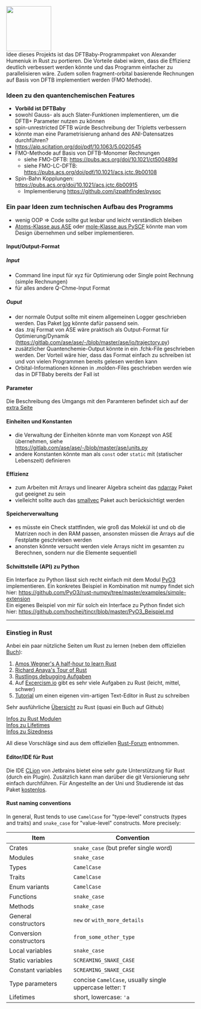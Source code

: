 <div align="left">
  <img src="https://github.com/hochej/tincr/blob/master/tincr.png" height="120"/>
</div>
Idee dieses Projekts ist das DFTBaby-Programmpaket von Alexander Humeniuk 
in Rust zu portieren. Die Vorteile dabei wären, dass die Effizienz deutlich
verbessert werden könnte und das Programm einfacher zu parallelisieren wäre.
Zudem sollen fragment-orbital basierende Rechnungen auf Basis von DFTB
implementiert werden (FMO Methode).

### Ideen zu den quantenchemischen Features
- **Vorbild ist DFTBaby**
- sowohl Gauss- als auch Slater-Funktionen implementieren, um die DFTB+ Parameter nutzen zu können
- spin-unrestricted DFTB würde Beschreibung der Tripletts verbessern
- könnte man eine Parametrisierung anhand des ANI-Datensatzes durchführen?
- https://aip.scitation.org/doi/pdf/10.1063/5.0020545
- FMO-Methode auf Basis von DFTB-Monomer Rechnungen 
    - siehe FMO-DFTB: https://pubs.acs.org/doi/10.1021/ct500489d
    - siehe FMO-LC-DFTB: https://pubs.acs.org/doi/pdf/10.1021/acs.jctc.9b00108
- Spin-Bahn Kopplungen: https://pubs.acs.org/doi/10.1021/acs.jctc.6b00915
    - Implementierung https://github.com/jzpathfinder/pysoc
    

### Ein paar Ideen zum technischen Aufbau des Programms
- wenig OOP => Code sollte gut lesbar und leicht verständlich bleiben
- [Atoms-Klasse aus ASE](https://gitlab.com/ase/ase/-/blob/master/ase/atoms.py) oder [mole-Klasse aus PySCF](https://github.com/pyscf/pyscf/blob/532842f439cd1cffc7fa61749fffb9879bbc92c9/pyscf/gto/mole.py#L1899)
 könnte man vom Design übernehmen und selber implementieren.
 


#### Input/Output-Format
##### Input
- Command line input für xyz für Optimierung oder Single point Rechnung (simple Rechnungen)
- für alles andere Q-Chme-Input Format

##### Ouput
- der normale Output sollte mit einem allgemeinen Logger geschrieben werden. 
Das Paket [log](https://docs.rs/log/0.4.11/log/) könnte dafür passend sein.  
- das .traj Format von ASE wäre praktisch als Output-Format
für Optimierung/Dynamik (https://gitlab.com/ase/ase/-/blob/master/ase/io/trajectory.py)
- zusätzlicher Quantenchemie-Output könnte in ein .fchk-File geschrieben werden. Der Vorteil wäre hier,
dass das Format einfach zu schreiben ist und von vielen Programmen bereits gelesen werden kann
- Orbital-Informationen können in .molden-Files geschrieben werden wie das in DFTBaby bereits der Fall ist

#### Parameter
Die Beschreibung des Umgangs mit den Paramteren befindet sich auf der [extra Seite](https://github.com/hochej/tincr/blob/master/Parameter.md)

#### Einheiten und Konstanten
- die Verwaltung der Einheiten  könnte man vom Konzept von ASE übernehmen, siehe https://gitlab.com/ase/ase/-/blob/master/ase/units.py
- andere Konstanten könnte man als `const` oder `static` mit (statischer Lebenszeit) definieren 

#### Effizienz
- zum Arbeiten mit Arrays und linearer Algebra scheint das [ndarray](https://docs.rs/ndarray/0.13.1/ndarray/) Paket gut geeignet zu sein
- vielleicht sollte auch das [smallvec](https://crates.io/crates/smallvec) Paket auch berücksichtigt werden 

#### Speicherverwaltung 
- es müsste ein Check stattfinden, wie groß das Molekül ist und ob die Matrizen noch in den RAM passen,
ansonsten müssen die Arrays auf die Festplatte geschrieben werden
- anonsten könnte versucht werden viele Arrays nicht im gesamten zu Berechnen, sondern nur die Elemente 
sequentiell 

#### Schnittstelle (API) zu Python
Ein Interface zu Python lässt sich recht einfach mit dem Modul [PyO3](https://github.com/PyO3/pyo3) implementieren. Ein konkretes Beispiel 
in Kombination mit numpy findet sich hier: https://github.com/PyO3/rust-numpy/tree/master/examples/simple-extension <br>
Ein eigenes Beispiel von mir für solch ein Interface zu Python findet sich hier: https://github.com/hochej/tincr/blob/master/PyO3_Beispiel.md

-----------------------------------
### Einstieg in Rust
Anbei ein paar nützliche Seiten um Rust zu lernen (neben dem offiziellen [Buch](https://doc.rust-lang.org/book/)):


1. [Amos Wegner's A half-hour to learn Rust](https://fasterthanli.me/articles/a-half-hour-to-learn-rust)
2. [Richard Anaya's Tour of Rust](https://tourofrust.com/00_en.html)
3. [Rustlings debugging Aufgaben](https://github.com/rust-lang/rustlings)
4. Auf [Excercism.io](https://exercism.io/tracks/rust.) gibt es sehr viele Aufgaben zu Rust (leicht, mittel, schwer)  
5. [Tutorial](https://www.philippflenker.com/hecto/) um einen eigenen vim-artigen Text-Editor in Rust zu schreiben

Sehr ausführliche [Übersicht](https://github.com/Dhghomon/easy_rust/blob/master/README.md ) zu Rust (quasi ein Buch auf Github)

[Infos zu Rust Modulen](http://www.sheshbabu.com/posts/rust-module-system/) <br>
[Infos zu Lifetimes](https://github.com/pretzelhammer/rust-blog/blob/master/posts/common-rust-lifetime-misconceptions.md) <br> 
[Infos zu Sizedness](https://github.com/pretzelhammer/rust-blog/blob/master/posts/sizedness-in-rust.md) <br>
 
All diese Vorschläge sind aus dem offiziellen [Rust-Forum](https://users.rust-lang.org/t/best-way-to-learn-rust-programming/47522/3
) entnommen.
#### Editor/IDE für Rust
Die IDE [CLion](https://www.jetbrains.com/clion/) von Jetbrains bietet eine sehr gute Unterstützung für Rust (durch ein Plugin). Zusätzlich kann man darüber
die git Versionierung sehr einfach durchführen. Für Angestellte an der Uni und Studierende ist das Paket [kostenlos](https://www.jetbrains.com/de-de/community/education/#students).

#### Rust naming conventions  

<p>In general, Rust tends to use <code>CamelCase</code> for &quot;type-level&quot; constructs
(types and traits) and <code>snake_case</code> for &quot;value-level&quot; constructs. More
precisely:</p>

<table><thead>
<tr>
<th>Item</th>
<th>Convention</th>
</tr>
</thead><tbody>
<tr>
<td>Crates</td>
<td><code>snake_case</code> (but prefer single word)</td>
</tr>
<tr>
<td>Modules</td>
<td><code>snake_case</code></td>
</tr>
<tr>
<td>Types</td>
<td><code>CamelCase</code></td>
</tr>
<tr>
<td>Traits</td>
<td><code>CamelCase</code></td>
</tr>
<tr>
<td>Enum variants</td>
<td><code>CamelCase</code></td>
</tr>
<tr>
<td>Functions</td>
<td><code>snake_case</code></td>
</tr>
<tr>
<td>Methods</td>
<td><code>snake_case</code></td>
</tr>
<tr>
<td>General constructors</td>
<td><code>new</code> or <code>with_more_details</code></td>
</tr>
<tr>
<td>Conversion constructors</td>
<td><code>from_some_other_type</code></td>
</tr>
<tr>
<td>Local variables</td>
<td><code>snake_case</code></td>
</tr>
<tr>
<td>Static variables</td>
<td><code>SCREAMING_SNAKE_CASE</code></td>
</tr>
<tr>
<td>Constant variables</td>
<td><code>SCREAMING_SNAKE_CASE</code></td>
</tr>
<tr>
<td>Type parameters</td>
<td>concise <code>CamelCase</code>, usually single uppercase letter: <code>T</code></td>
</tr>
<tr>
<td>Lifetimes</td>
<td>short, lowercase: <code>&#39;a</code></td>
</tr>
</tbody></table>